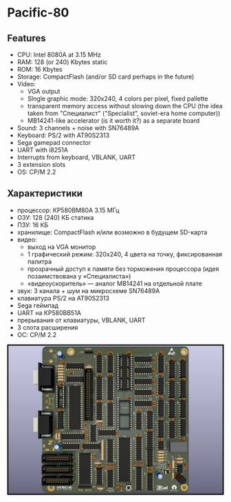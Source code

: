 # Pacific-80

## Features

- CPU: Intel 8080A at 3.15 MHz
- RAM: 128 (or 240) Kbytes static
- ROM: 16 Kbytes
- Storage: CompactFlash (and/or SD card perhaps in the future)
- Video:
    - VGA output
    - SIngle graphic mode: 320x240, 4 colors per pixel, fixed pallette
    - transparent memory access without slowing down the CPU (the idea taken from "Специалист" ("Specialist", soviet-era home computer))
    - MB14241-like accelerator (is it worth it?) as a separate board
- Sound: 3 channels + noise with SN76489A
- Keyboard: PS/2 with AT90S2313
- Sega gamepad connector
- UART with i8251A
- Interrupts from keyboard, VBLANK, UART
- 3 extension slots
- OS: CP/M 2.2

## Характеристики

- процессор: КР580ВМ80А 3.15 МГц
- ОЗУ: 128 (240) КБ статика
- ПЗУ: 16 КБ
- хранилище: CompactFlash и/или возможно в будущем SD-карта
- видео:
    - выход на VGA монитор
    - 1 графический режим: 320x240, 4 цвета на точку, фиксированная палитра
    - прозрачный доступ к памяти без торможения процессора (идея позаимствована у «Специалиста»)
    - «видеоускоритель» — аналог MB14241 на отдельной плате
- звук: 3 канала + шум на микросхеме SN76489A
- клавиатура PS/2 на AT90S2313
- Sega геймпад
- UART на КР580ВВ51А
- прерывания от клавиатуры, VBLANK, UART
- 3 слота расширения
- ОС: CP/M 2.2

![pac80](pac80.jpg)
